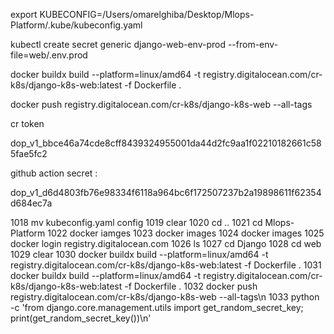 export KUBECONFIG=/Users/omarelghiba/Desktop/Mlops-Platform/.kube/kubeconfig.yaml

kubectl create secret generic django-web-env-prod  --from-env-file=web/.env.prod

docker buildx build --platform=linux/amd64 -t registry.digitalocean.com/cr-k8s/django-k8s-web:latest -f Dockerfile .

docker push registry.digitalocean.com/cr-k8s/django-k8s-web --all-tags

cr token

dop_v1_bbce46a74cde8cff8439324955001da44d2fc9aa1f02210182661c585fae5fc2



github action secret :

dop_v1_d6d4803fb76e98334f6118a964bc6f172507237b2a19898611f62354d684ec7a





 1018  mv kubeconfig.yaml config
 1019  clear
 1020  cd ..
 1021  cd Mlops-Platform
 1022  docker iamges
 1023  docker images
 1024  docker images
 1025  docker login registry.digitalocean.com
 1026  ls
 1027  cd Django
 1028  cd web
 1029  clear
 1030  docker buildx build --platform=linux/amd64 -t registry.digitalocean.com/cr-k8s/django-k8s-web:latest -f Dockerfile .
 1031  docker buildx build --platform=linux/amd64 -t registry.digitalocean.com/cr-k8s/django-k8s-web:latest -f Dockerfile .
 1032  docker push registry.digitalocean.com/cr-k8s/django-k8s-web --all-tags\n
 1033  python -c 'from django.core.management.utils import get_random_secret_key; print(get_random_secret_key())\n'


